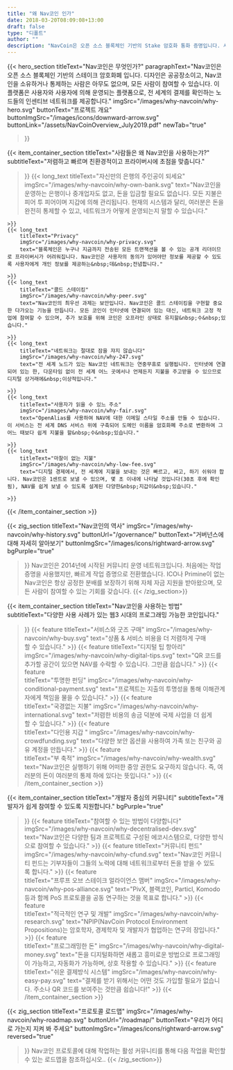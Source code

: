 ```yaml
---
title: "왜 Nav코인 인가"
date: 2018-03-20T08:09:08+13:00
draft: false
type: "디폴트"
author: ""
description: "NavCoin은 오픈 소스 블록체인 기반의 Stake 암호화 통화 증명입니다. 사용자와 사용자에 의해 운영되는 플랫폼입니다."
---
```

{{< hero_section
titleText="Nav코인은 무엇인가?"
paragraphText="Nav코인은 오픈 소스 블록체인 기반의 스테이크 암호화폐 입니다. 디자인은 공공장소이고, Nav코인을 소유하거나 통제하는 사람은 아무도 없으며, 모든 사람이 참여할 수 있습니다. 이 플랫폼은 사용자와 사용자에 의해 운영되는 플랫폼으로, 전 세계의 결제를 확인하는 노드들의 인센티브&nbsp;네트워크를&nbsp;제공합니다."
imgSrc="/images/why-navcoin/why-hero.svg"
buttonText="프로젝트 개요"
buttonImgSrc="/images/icons/downward-arrow.svg"
buttonLink="/assets/NavCoinOverview_July2019.pdf"
newTab="true"
>}}

{{< item_container_section
    titleText="사람들은 왜 Nav코인을 사용하는갸?"
    subtitleText="저렴하고 빠르며 친환경적이고 프라이버시에 초점을 맞춥니다."
>}}
    {{< long_text
        titleText="자신만의 은행의 주인공이 되세요"
        imgSrc="/images/why-navcoin/why-own-bank.svg"
        text="Nav코인을 운영하는 은행이나 중개업자도 없고, 돈을 입금할 필요도 없습니다. 모든 지불은 피어 투 피어이며 지갑에 의해 관리됩니다. 현재의 시스템과 달리, 여러분은 돈을 완전히 통제할 수 있고, 네트워크가 어떻게 운영되는지 말할&nbsp;수&nbsp;있습니다."

    >}}
    {{< long_text
        titleText="Privacy"
        imgSrc="/images/why-navcoin/why-privacy.svg"
        text="블록체인은 누구나 지금까지 전송된 모든 트랜잭션을 볼 수 있는 공개 리더이므로 프라이버시가 어려워집니다. Nav코인은 사용자의 동의가 있어야만 정보를 제공할 수 있도록 사용자에게 개인 정보를 제공하는&nbsp;데&nbsp;전념합니다."

    >}}
    {{< long_text
        titleText="콜드 스테이킹"
        imgSrc="/images/why-navcoin/why-peer.svg"
        text="Nav코인의 최우선 과제는 보안입니다. Nav코인은 콜드 스테이킹을 구현할 중요한 다가오는 기능을 만듭니다. 모든 코인이 인터넷에 연결되어 있는 대신, 네트워크 고정 작업에 참여할 수 있으며, 추가 보호를 위해 코인은 오프라인 상태로 유지할&nbsp;수&nbsp;있습니다."

    >}}
    {{< long_text
        titleText="네트워크는 절대로 잠을 쟈지 않습니다"
        imgSrc="/images/why-navcoin/why-247.svg"
        text="전 세계 노드가 있는 Nav코인 네트워크는 연중무휴로 실행됩니다. 인터넷에 연결되어 있는 한, 다운타임 없이 전 세계 어느 곳에서나 언제든지 지불을 주고받을 수 있으므로 디지털 상거래에&nbsp;이상적입니다."

    >}}
    {{< long_text
        titleText="사용자가 읽을 수 있느 주소"
        imgSrc="/images/why-navcoin/why-fair.svg"
        text="OpenAlias를 사용하여 NAV에 대한 이메일 스타일 주소를 만들 수 있습니다. 이 서비스는 전 세계 DNS 서비스 위에 구축되어 도메인 이름을 암호화폐 주소로 변환하여 그 어느 때보다 쉽게 지불을 할&nbsp;수&nbsp;있습니다."

    >}}
    {{< long_text
        titleText="마찰이 없는 지불"
        imgSrc="/images/why-navcoin/why-low-fee.svg"
        text="디지털 경제에서, 전 세계에 지불을 보내는 것은 빠르고, 싸고, 하기 쉬워야 합니다. Nav코인은 1센트로 보낼 수 있으며, 몇 초 이내에 나타날 것입니다(30초 후에 확인됨), NAV를 쉽게 보낼 수 있도록 설계된 다양한&nbsp;지갑이&nbsp;있습니다."

    >}}
{{< /item_container_section >}}

{{< zig_section
  titleText="Nav코인의 역사"
  imgSrc="/images/why-navcoin/why-history.svg"
  buttonUrl="/governance/"
  buttonText="거버넌스에 대해 자세히 알아보기"
  buttonImgSrc="/images/icons/rightward-arrow.svg"
  bgPurple="true"
>}}
Nav코인은 2014년에 시작된 커뮤니티 운영 네트워크입니다. 처음에는 작업 증명을 사용했지만, 빠르게 작업 증명으로 전환했습니다. ICO나 Primine이 없는 Nav코인은 항상 공정한 분배를 보장하기 위해 자체 자금 지원을 받아왔으며, 모든 사람이 참여할 수 있는 기회를&nbsp;갖습니다.
{{< /zig_section>}}

{{< item_container_section
    titleText="Nav코인을 사용하는&nbsp;방법"
    subtitleText="다양한 사용 사례가 있는 웹3 시대의 프로그래밍&nbsp;가능한&nbsp;코인입니다."
>}}
    {{< feature
        titleText="서비스와 굿즈 구매"
        imgSrc="/images/why-navcoin/why-buy.svg"
        text="상품 & 서비스 비용을 더 저렴하게 구매할&nbsp;수&nbsp;있습니다."
    >}}
    {{< feature
        titleText="디지털 팁 항아리"
        imgSrc="/images/why-navcoin/why-digital-tips.svg"
        text="QR 코드를 추가할 공간이 있으면 NAV를 수락할 수 있습니다.&nbsp;그만큼&nbsp;쉽습니다."
    >}}
    {{< feature                 
        titleText="투명한 펀딩"
        imgSrc="/images/why-navcoin/why-conditional-payment.svg"
        text="프로젝트는 지출의 투명성을 통해 이해관계자에게 책임을 물을 수&nbsp;있습니다."
    >}}
    {{< feature                 
        titleText="국경없는 지불"
        imgSrc="/images/why-navcoin/why-international.svg"
        text="저렴한 비용의 송금 덕분에 국제 사업을 더 쉽게 할&nbsp;수&nbsp;있습니다."
    >}}
    {{< feature                 
        titleText="다인용 지갑 "
        imgSrc="/images/why-navcoin/why-crowdfunding.svg"
        text="다양한 보안 옵션을 사용하여 가족 또는 친구와 공유&nbsp;계정을&nbsp;만듭니다."
    >}}
    {{< feature                 
        titleText="부 축적"
        imgSrc="/images/why-navcoin/why-wealth.svg"
        text="Nav코인은 실행하기 위해 어떠한 중앙 권한도 요구하지 않습니다. 즉, 여러분의 돈이 여러분의 통제 하에&nbsp;있다는&nbsp;뜻입니다."
    >}}
{{< /item_container_section >}}


{{< item_container_section
    titleText="개발자 중심의 커뮤니티"
    subtitleText="개발자가 쉽게 참여할 수 있도록 지원합니다."
    bgPurple="true"
>}}
    {{< feature
        titleText="참여할 수 있는 방법이 다양합니다"
        imgSrc="/images/why-navcoin/why-decentralised-dev.svg"
        text="Nav코인은 다양한 팀과 프로젝트로 구성된 에코시스템으로, 다양한 방식으로 참여할&nbsp;수&nbsp;있습니다."
    >}}
    {{< feature
        titleText="커뮤니티 펀드"
        imgSrc="/images/why-navcoin/why-cfund.svg"
        text="Nav코인 커뮤니티 펀드는 기부자들이 그들의 노력에 대해 네트워크로부터 돈을 받을 수&nbsp;있도록&nbsp;합니다."
    >}}
    {{< feature                 
        titleText="프루프 오브 스테이크 얼라이언스 맴버"
        imgSrc="/images/why-navcoin/why-pos-alliance.svg"
        text="PivX, 블랙코인, Particl, Komodo 등과 함께 PoS 프로토콜을 공동 연구하는 것을&nbsp;목표로&nbsp;합니다."
    >}}
    {{< feature                 
        titleText="적극적인 연구 및 개발"
        imgSrc="/images/why-navcoin/why-research.svg"
        text="NPIP(NavCoin Protocol Environment Propositions)는 암호학자, 경제학자 및 개발자가 협업하는 연구의&nbsp;장입니다."
    >}}
    {{< feature                 
        titleText="프로그래밍한 돈"
        imgSrc="/images/why-navcoin/why-digital-money.svg"
        text="돈을 디지털화하면 새롭고 흥미로운 방법으로 프로그래밍이 가능하고, 자동화가 가능하며, 상호 작용할&nbsp;수&nbsp;있습니다."
    >}}
    {{< feature                 
        titleText="쉬운 결제방식 시스템"
        imgSrc="/images/why-navcoin/why-easy-pay.svg"
        text="결제를 받기 위해서는 어떤 것도 가입할 필요가 없습니다. 주소나 QR 코드를 보여주는&nbsp;것만큼&nbsp;쉽습니다!"
    >}}
{{< /item_container_section >}}

{{< zig_section
titleText="프로토콜 로드맵"
imgSrc="/images/why-navcoin/why-roadmap.svg"
buttonUrl="/roadmap/"
buttonText="우리가 어디로 가는지 지켜 봐 주세요"
buttonImgSrc="/images/icons/rightward-arrow.svg"
reversed="true"
>}}
Nav코인 프로토콜에 대해 작업하는 활성 커뮤니티를 통해 다음 작업을 확인할 수 있는&nbsp;로드맵을&nbsp;참조하십시오..
{{< /zig_section>}}
